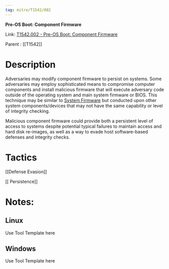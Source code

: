 ```yaml
---
tag: mitre/T1542/002
---
```


**Pre-OS Boot: Component Firmware**

Link: [T1542.002 - Pre-OS Boot: Component Firmware](https://attack.mitre.org/techniques/T1542/002)

Parent : [[T1542]]


# Description

Adversaries may modify component firmware to persist on systems. Some adversaries may employ sophisticated means to compromise computer components and install malicious firmware that will execute adversary code outside of the operating system and main system firmware or BIOS. This technique may be similar to [System Firmware](https://attack.mitre.org/techniques/T1542/001) but conducted upon other system components/devices that may not have the same capability or level of integrity checking.

Malicious component firmware could provide both a persistent level of access to systems despite potential typical failures to maintain access and hard disk re-images, as well as a way to evade host software-based defenses and integrity checks.

# Tactics


[[Defense Evasion]]

[[ Persistence]]


# Notes:

## Linux

Use Tool Template here

## Windows

Use Tool Template here